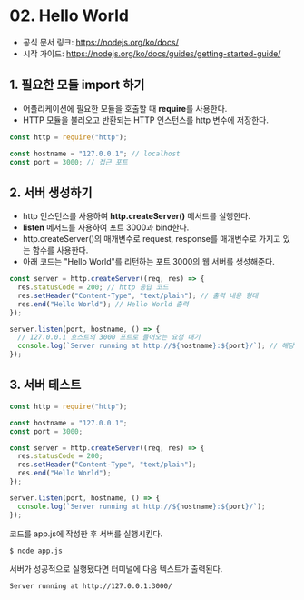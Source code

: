 # 02. Hello World

- 공식 문서 링크: https://nodejs.org/ko/docs/
- 시작 가이드: https://nodejs.org/ko/docs/guides/getting-started-guide/

## 1. 필요한 모듈 import 하기

- 어플리케이션에 필요한 모듈을 호출할 때 **require**를 사용한다.
- HTTP 모듈을 불러오고 반환되는 HTTP 인스턴스를 http 변수에 저장한다.

```javascript
const http = require("http");

const hostname = "127.0.0.1"; // localhost
const port = 3000; // 접근 포트
```

## 2. 서버 생성하기

- http 인스턴스를 사용하여 **http.createServer()** 메서드를 실행한다.
- **listen** 메서드를 사용하여 포트 3000과 bind한다.
- http.createServer()의 매개변수로 request, response를 매개변수로 가지고 있는 함수를 사용한다.
- 아래 코드는 "Hello World"를 리턴하는 포트 3000의 웹 서버를 생성해준다.

```javascript
const server = http.createServer((req, res) => {
  res.statusCode = 200; // http 응답 코드
  res.setHeader("Content-Type", "text/plain"); // 출력 내용 형태
  res.end("Hello World"); // Hello World 출력
});

server.listen(port, hostname, () => {
  // 127.0.0.1 호스트의 3000 포트로 들어오는 요청 대기
  console.log(`Server running at http://${hostname}:${port}/`); // 해당 이벤트 발생 시 터미널에 출력
});
```

## 3. 서버 테스트

```javascript
const http = require("http");

const hostname = "127.0.0.1";
const port = 3000;

const server = http.createServer((req, res) => {
  res.statusCode = 200;
  res.setHeader("Content-Type", "text/plain");
  res.end("Hello World");
});

server.listen(port, hostname, () => {
  console.log(`Server running at http://${hostname}:${port}/`);
});
```

코드를 app.js에 작성한 후 서버를 실행시킨다.

```
$ node app.js
```

서버가 성공적으로 실행됐다면 터미널에 다음 텍스트가 출력된다.

```
Server running at http://127.0.0.1:3000/
```
